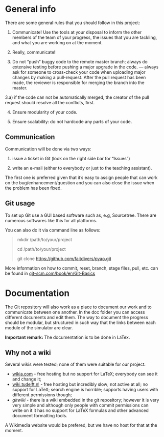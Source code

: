 # General info

There are some general rules that you should follow in this project:

1. Communicate!  Use the tools at your disposal to inform the other members of the team of your progress, the issues that you are tackling, and what you are working on at the moment.

2. Really, communicate!

3. Do not “push” buggy code to the remote master branch; always do extensive testing before pushing a major upgrade in the code. — always ask for someone to cross-check your code when uploading major changes by making a pull-request. After the pull request has been made, the reviewer is responsible for merging the branch into the master.

3.a) if the code can not be automatically merged, the creator of the pull request should resolve all the conflicts, first.

4. Ensure modularity of your code.

5. Ensure scalability: do not hardcode any parts of your code.

## Communication
Communication will be done via two ways:

1. issue a ticket in Git (look on the right side bar for “Issues”)

2. write an e-mail (either to everybody or just to the teaching assistant).

The first one is preferred given that it’s easy to assign people that can work on the bug/enhancement/question and you can also close the issue when the problem has been fixed. 

## Git usage

To set up Git use a GUI based software such as, e.g, Sourcetree. There are numerous softwares like this for all platforms.

You can also do it via command line as follows:

  > mkdir /path/to/your/project
  >
  > cd /path/to/your/project
  >
  > git clone https://github.com/faitdivers/pyao.git

More information on how to commit, reset, branch, stage files, pull, etc. can be found in [git-scm.com/book/en/Git-Basics](http://git-scm.com/book/en/Git-Basics)

# Documentation
The Git repository will also work as a place to document our work and to communicate between one another. In the doc folder you can access different documents and edit them. The way to document the progress should be modular, but structured in such way that the links between each module of the simulator are clear.

__Important remark:__ The documentation is to be done in LaTex.

## Why not a wiki

Several wikis were tested; none of them were suitable for our project.

- [wikia.com](http://wikia.com "") -  free hosting but no support for LaTeX; everybody can see it and change it;
- [wiki.tudelft.nl](http://wiki.tudelft.nl "") - free hosting but incredibly slow; not active at all; no support for LaTeX; search engine is horrible; supports having users with different permissions though;
- *gitwiki* - there is a wiki embedded in the git repository; however it is very very simple and although only people with commit permissions can write on it it has no support for LaTeX formulas 	and other advanced document formatting tools.

A Wikimedia website would be prefered, but we have no host for that at the moment.
